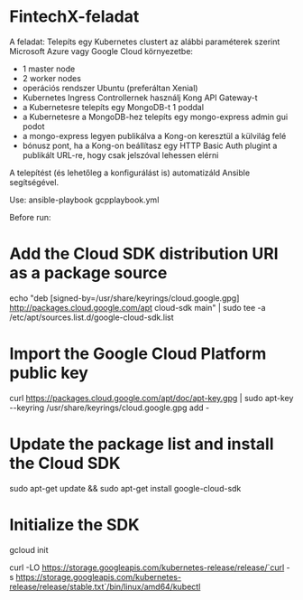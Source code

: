 # FintechX-feladat

A feladat:
Telepíts egy Kubernetes clustert az alábbi paraméterek szerint Microsoft Azure vagy Google Cloud környezetbe:
- 1 master node
- 2 worker nodes
- operációs rendszer Ubuntu (preferáltan Xenial)
- Kubernetes Ingress Controllernek használj Kong API Gateway-t
- a Kubernetesre telepíts egy MongoDB-t 1 poddal
- a Kubernetesre a MongoDB-hez telepíts egy mongo-express admin gui podot 
- a mongo-express legyen publikálva a Kong-on keresztül a külvilág felé
- bónusz pont, ha a Kong-on beállítasz egy HTTP Basic Auth plugint a publikált URL-re, hogy csak jelszóval lehessen elérni

A telepítést (és lehetőleg a konfigurálást is) automatizáld Ansible segítségével.

Use:
ansible-playbook gcpplaybook.yml

Before run:
# Add the Cloud SDK distribution URI as a package source
echo "deb [signed-by=/usr/share/keyrings/cloud.google.gpg] http://packages.cloud.google.com/apt cloud-sdk main" | sudo tee -a /etc/apt/sources.list.d/google-cloud-sdk.list

# Import the Google Cloud Platform public key
curl https://packages.cloud.google.com/apt/doc/apt-key.gpg | sudo apt-key --keyring /usr/share/keyrings/cloud.google.gpg add -

# Update the package list and install the Cloud SDK
sudo apt-get update && sudo apt-get install google-cloud-sdk

# Initialize the SDK
gcloud init


curl -LO https://storage.googleapis.com/kubernetes-release/release/`curl -s https://storage.googleapis.com/kubernetes-release/release/stable.txt`/bin/linux/amd64/kubectl






